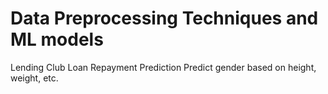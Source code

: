 # Data Preprocessing Techniques and ML models
Lending Club Loan Repayment Prediction
Predict gender based on height, weight, etc.
